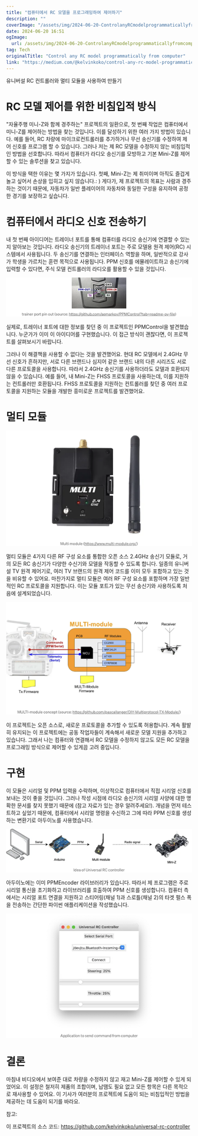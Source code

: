 ```yaml
---
title: "컴퓨터에서 RC 모델을 프로그래밍하여 제어하기"
description: ""
coverImage: "/assets/img/2024-06-20-ControlanyRCmodelprogrammaticallyfromcomputer_0.png"
date: 2024-06-20 16:51
ogImage: 
  url: /assets/img/2024-06-20-ControlanyRCmodelprogrammaticallyfromcomputer_0.png
tag: Tech
originalTitle: "Control any RC model programmatically from computer"
link: "https://medium.com/@kelvinkoko/control-any-rc-model-programmatically-from-computer-2e2cdbc0e4aa"
---
```



유니버설 RC 컨트롤러와 멀티 모듈을 사용하여 만들기

# RC 모델 제어를 위한 비침입적 방식

"자율주행 미니-Z와 함께 경주하는" 프로젝트의 일환으로, 첫 번째 작업은 컴퓨터에서 미니-Z를 제어하는 방법을 찾는 것입니다. 이를 달성하기 위한 여러 가지 방법이 있습니다. 예를 들어, RC 차량에 마이크로컨트롤러를 추가하거나 무선 송신기를 수정하여 제어 신호를 프로그램 할 수 있습니다. 그러나 저는 제 RC 모델을 수정하지 않는 비침입적인 방법을 선호합니다. 따라서 컴퓨터가 라디오 송신기를 모방하고 기본 Mini-Z를 제어할 수 있는 솔루션을 찾고 있습니다.

이 방식을 택한 이유는 몇 가지가 있습니다. 첫째, Mini-Z는 제 취미이며 아직도 즐겁게 놀고 싶어서 손상을 입히고 싶지 않습니다.: ) 게다가, 제 프로젝트의 목표는 사람과 경주하는 것이기 때문에, 자동차가 일반 플레이어의 자동차와 동일한 구성을 유지하여 공정한 경기를 보장하고 싶습니다.

<div class="content-ad"></div>

# 컴퓨터에서 라디오 신호 전송하기

내 첫 번째 아이디어는 트레이너 포트를 통해 컴퓨터를 라디오 송신기에 연결할 수 있는지 알아보는 것입니다. 라디오 송신기의 트레이너 포트는 주로 모델용 원격 제어(RC) 시스템에서 사용됩니다. 두 송신기를 연결하는 인터페이스 역할을 하며, 일반적으로 강사가 학생을 가르치는 훈련 목적으로 사용됩니다. PPM 신호를 에뮬레이트하고 송신기에 입력할 수 있다면, 주식 모델 컨트롤러의 라디오를 활용할 수 있을 것입니다.

![이미지](/assets/img/2024-06-20-ControlanyRCmodelprogrammaticallyfromcomputer_0.png)

실제로, 트레이너 포트에 대한 정보를 찾던 중 이 프로젝트인 PPMControl을 발견했습니다. 누군가가 이미 이 아이디어를 구현했습니다. 이 접근 방식이 괜찮다면, 이 프로젝트를 살펴보시기 바랍니다.

<div class="content-ad"></div>

그러나 이 해결책을 사용할 수 없다는 것을 발견했어요. 현대 RC 모델에서 2.4GHz 무선 신호가 흔하지만, 서로 다른 브랜드나 심지어 같은 브랜드 내의 다른 시리즈도 서로 다른 프로토콜을 사용합니다. 따라서 2.4GHz 송신기를 사용하더라도 모델과 호환되지 않을 수 있습니다. 예를 들어, 내 Mini-Z는 FHSS 프로토콜을 사용하는데, 이를 지원하는 컨트롤러만 호환됩니다. FHSS 프로토콜을 지원하는 컨트롤러를 찾던 중 여러 프로토콜을 지원하는 모듈을 개발한 흥미로운 프로젝트를 발견했어요.

# 멀티 모듈

![이미지](/assets/img/2024-06-20-ControlanyRCmodelprogrammaticallyfromcomputer_1.png)

멀티 모듈은 4가지 다른 RF 구성 요소를 통합한 오픈 소스 2.4GHz 송신기 모듈로, 거의 모든 RC 송신기가 다양한 수신기와 모델을 작동할 수 있도록 합니다. 일종의 유니버설 TV 원격 제어기로, 여러 TV 브랜드의 원격 제어 코드를 이미 모두 포함하고 있는 것을 비유할 수 있어요. 마찬가지로 멀티 모듈은 여러 RF 구성 요소를 포함하며 가장 일반적인 RC 프로토콜을 지원합니다. 이는 모듈 포트가 있는 무선 송신기와 사용하도록 처음에 설계되었습니다.

<div class="content-ad"></div>


<img src="/assets/img/2024-06-20-ControlanyRCmodelprogrammaticallyfromcomputer_2.png" />

이 프로젝트는 오픈 소스로, 새로운 프로토콜을 추가할 수 있도록 허용합니다. 계속 활발히 유지되는 이 프로젝트에는 공동 작업자들이 계속해서 새로운 모델 지원을 추가하고 있습니다. 그래서 나는 컴퓨터와 연결해서 RC 모델을 수정하지 않고도 모든 RC 모델을 프로그래밍 방식으로 제어할 수 있게끔 고려 중입니다.

# 구현

이 모듈은 시리얼 및 PPM 입력을 수락하며, 이상적으로 컴퓨터에서 직접 시리얼 신호를 보내는 것이 좋을 것입니다. 그러나 작성 시점에 라디오 송신기의 시리얼 사양에 대한 명확한 문서를 찾지 못했기 때문에 (참고 자료가 있는 경우 알려주세요!). 개념을 먼저 테스트하고 싶었기 때문에, 컴퓨터에서 시리얼 명령을 수신하고 그에 따라 PPM 신호를 생성하는 변환기로 아두이노를 사용했습니다.


<div class="content-ad"></div>


![Image 3](/assets/img/2024-06-20-ControlanyRCmodelprogrammaticallyfromcomputer_3.png)

아두이노에는 이미 PPMEncoder 라이브러리가 있습니다. 따라서 제 프로그램은 주로 시리얼 통신을 초기화하고 라이브러리를 호출하여 PPM 신호를 생성합니다. 컴퓨터 측에서는 시리얼 포트 연결을 지원하고 스티어링(채널 1)과 스로틀(채널 2)의 타겟 펄스 폭을 전송하는 간단한 파이썬 애플리케이션을 작성했습니다.

![Image 4](/assets/img/2024-06-20-ControlanyRCmodelprogrammaticallyfromcomputer_4.png)

# 결론


<div class="content-ad"></div>

마침내 비디오에서 보여준 대로 차량을 수정하지 않고 재고 Mini-Z를 제어할 수 있게 되었어요. 이 설정은 철저히 제품의 조합이며, 납땜도 필요 없고 모든 항목은 다른 목적으로 재사용할 수 있어요. 이 기사가 여러분의 프로젝트에 도움이 되는 비침입적인 방법을 제공하는 데 도움이 되기를 바라요.

참고: 

이 프로젝트의 소스 코드: https://github.com/kelvinkoko/universal-rc-controller
